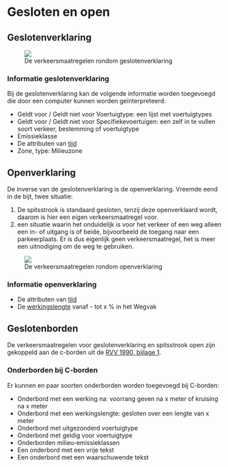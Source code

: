 # Gesloten en open



## Geslotenverklaring

<figure>
<img src="./hoofdstukken/media/verkeersmaatregelen-geslotenverklaring.PNG">
<figcaption>De verkeersmaatregelen rondom geslotenverklaring</caption>
</figure>


### Informatie geslotenverklaring
Bij de geslotenverklaring kan de volgende informatie worden toegevoegd die door een computer kunnen worden geïnterpreteerd:
* Geldt voor / Geldt niet voor Voertuigtype: een lijst met voertuigtypes
* Geldt voor / Geldt niet voor Specifiekevoertuigen: een zelf in te vullen soort verkeer, bestemming of voertuigtype 
* Emissieklasse
* De attributen van [tijd](#tijd)
* Zone, type: Milieuzone


## Openverklaring
De inverse van de geslotenverklaring is de openverklaring. Vreemde eend in de bijt, twee situatie:
1. De spitsstrook is standaard gesloten, tenzij deze openverklaard wordt, daarom is hier een eigen verkeersmaatregel voor.
2. een situatie waarin het onduidelijk is voor het verkeer of een weg alleen een in- of uitgang is of beide, bijvoorbeeld de toegang naar een parkeerplaats. Er is dus eigenlijk geen verkeersmaatregel, het is meer een uitnodiging om de weg te gebruiken.

<figure>
<img src="./hoofdstukken/media/verkeersmaatregelen-openverklaring.PNG">
<figcaption>De verkeersmaatregelen rondom openverklaring</caption>
</figure>

### Informatie openverklaring
* De attributen van [tijd](#tijd)
* De [werkingslengte](#werkingslengte) vanaf - tot x % in het Wegvak

## Geslotenborden

De verkeersmaatregelen voor geslotenverklaring en spitsstrook open zijn gekoppeld aan de c-borden uit de <a href="https://wetten.overheid.nl/BWBR0004825/2023-07-01#Bijlage1">RVV 1990, bijlage 1</a>.

### Onderborden bij C-borden
Er kunnen en paar soorten onderborden worden toegevoegd bij C-borden:

* Onderbord met een werking na: voorrang geven na x meter of kruising na x meter
* Onderbord met een werkingslengte: gesloten over een lengte van x meter
* Onderbord met uitgezonderd voertuigtype
* Onderbord met geldig voor voertuigtype
* Onderborden milieu-emissieklassen
* Een onderbord met een vrije tekst
* Een onderbord met een waarschuwende tekst 
